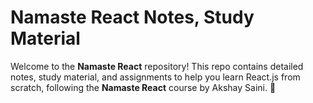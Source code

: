 # Namaste React Notes, Study Material

Welcome to the **Namaste React** repository! This repo contains detailed notes, study material, and assignments to help you learn React.js from scratch, following the **Namaste React** course by Akshay Saini. 🚀
